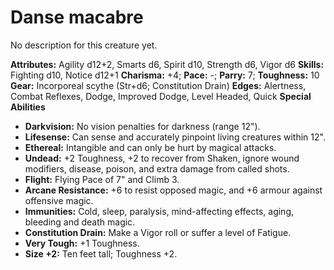 # Danse macabre

No description for this creature yet.

**Attributes:** Agility d12+2, Smarts d6, Spirit d10, Strength d6, Vigor
d6
**Skills:** Fighting d10, Notice d12+1
**Charisma:** +4; **Pace:** -; **Parry:** 7; **Toughness:** 10
**Gear:** Incorporeal scythe (Str+d6; Constitution Drain)
**Edges:** Alertness, Combat Reflexes, Dodge, Improved Dodge, Level
Headed, Quick
**Special Abilities**

- **Darkvision:** No vision penalties for darkness (range 12").
- **Lifesense:** Can sense and accurately pinpoint living creatures
within 12".
- **Ethereal:** Intangible and can only be hurt by magical attacks.
- **Undead:** +2 Toughness, +2 to recover from Shaken, ignore wound
modifiers, disease, poison, and extra damage from called shots.
- **Flight:** Flying Pace of 7" and Climb 3.
- **Arcane Resistance:** +6 to resist opposed magic, and +6 armour
against offensive magic.
- **Immunities:** Cold, sleep, paralysis, mind-affecting effects, aging,
bleeding and death magic.
- **Constitution Drain:** Make a Vigor roll or suffer a level of
Fatigue.
- **Very Tough:** +1 Toughness.
- **Size +2:** Ten feet tall; Toughness +2.
